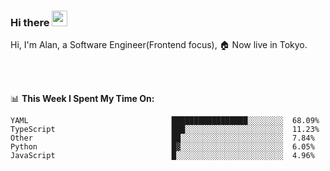 ### Hi there <img src="https://media.giphy.com/media/hvRJCLFzcasrR4ia7z/giphy.gif" width="25px">

<!-- ![visitors](https://visitor-badge.glitch.me/badge?page_id=dislfyer.dislfyer) -->

Hi, I'm Alan, a Software Engineer(Frontend focus), 🏠 Now live in Tokyo.

<br/>
<br/>

📊 **This Week I Spent My Time On:**


<!--START_SECTION:waka-->

```text
YAML                                █████████████████░░░░░░░░  68.09%
TypeScript                          ███░░░░░░░░░░░░░░░░░░░░░░  11.23%
Other                               ██░░░░░░░░░░░░░░░░░░░░░░░  7.84%
Python                              █▓░░░░░░░░░░░░░░░░░░░░░░░  6.05%
JavaScript                          █░░░░░░░░░░░░░░░░░░░░░░░░  4.96%
```

<!--END_SECTION:waka-->

<!--
**About Me:**
 -->

